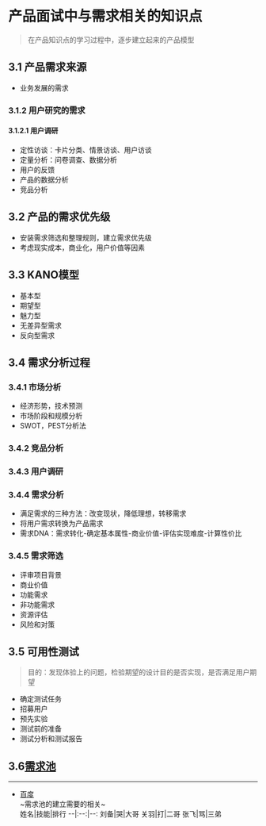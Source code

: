 # 产品面试中与需求相关的知识点
>在产品知识点的学习过程中，逐步建立起来的产品模型
## 3.1 产品需求来源
* 业务发展的需求
### 3.1.2 用户研究的需求
#### 3.1.2.1 用户调研
* 定性访谈：卡片分类、情景访谈、用户访谈
* 定量分析：问卷调查、数据分析
* 用户的反馈
* 产品的数据分析
* 竞品分析
## 3.2 产品的需求优先级
* 安装需求筛选和整理规则，建立需求优先级
* 考虑现实成本，商业化，用户价值等因素
## 3.3 KANO模型
* 基本型
* 期望型
* 魅力型
* 无差异型需求
* 反向型需求
## 3.4 需求分析过程
### 3.4.1 市场分析
* 经济形势，技术预测
* 市场阶段和规模分析
* SWOT，PEST分析法
### 3.4.2 竞品分析
### 3.4.3 用户调研
### 3.4.4 需求分析
* 满足需求的三种方法：改变现状，降低理想，转移需求
* 将用户需求转换为产品需求
* 需求DNA：需求转化-确定基本属性-商业价值-评估实现难度-计算性价比
### 3.4.5 需求筛选
* 评审项目背景
* 商业价值
* 功能需求
* 非功能需求
* 资源评估
* 风险和对策
## 3.5 可用性测试
> 目的：发现体验上的问题，检验期望的设计目的是否实现，是否满足用户期望
* 确定测试任务   
* 招募用户
* 预先实验
* 测试前的准备
* 测试分析和测试报告
## 3.6[需求池](http://www.woshipm.com/pmd/702209.html''这是一个链接''  )
- - -
* [百度](http://www.baidu.com)  
~需求池的建立需要的相关~  
姓名|技能|排行
--|:--:|--:
刘备|哭|大哥
关羽|打|二哥
张飞|骂|三弟
